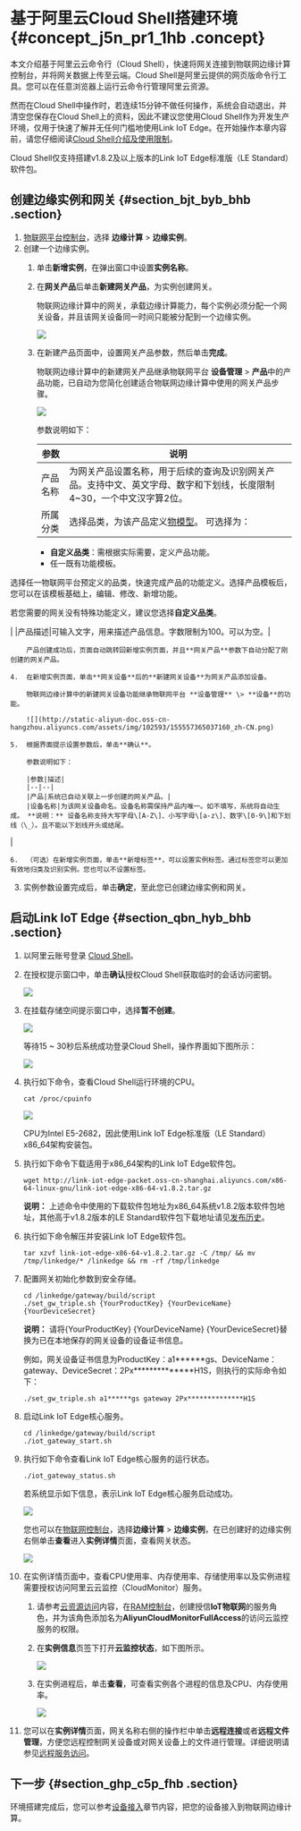 # 基于阿里云Cloud Shell搭建环境 {#concept_j5n_pr1_1hb .concept}

本文介绍基于阿里云云命令行（Cloud Shell），快速将网关连接到物联网边缘计算控制台，并将网关数据上传至云端。Cloud Shell是阿里云提供的网页版命令行工具。您可以在任意浏览器上运行云命令行管理阿里云资源。

然而在Cloud Shell中操作时，若连续15分钟不做任何操作，系统会自动退出，并清空您保存在Cloud Shell上的资料，因此不建议您使用Cloud Shell作为开发生产环境，仅用于快速了解并无任何门槛地使用Link IoT Edge。在开始操作本章内容前，请您仔细阅读[Cloud Shell介绍及使用限制](https://help.aliyun.com/document_detail/90256.html)。

Cloud Shell仅支持搭建v1.8.2及以上版本的Link IoT Edge标准版（LE Standard）软件包。

## 创建边缘实例和网关 {#section_bjt_byb_bhb .section}

1.  [物联网平台控制台](http://iot.console.aliyun.com/)，选择 **边缘计算** \> **边缘实例**。
2.  创建一个边缘实例。
    1.  单击**新增实例**，在弹出窗口中设置**实例名称**。
    2.  在**网关产品**后单击**新建网关产品**，为实例创建网关。

        物联网边缘计算中的网关，承载边缘计算能力，每个实例必须分配一个网关设备，并且该网关设备同一时间只能被分配到一个边缘实例。

        ![](http://static-aliyun-doc.oss-cn-hangzhou.aliyuncs.com/assets/img/102593/155557365037158_zh-CN.png)

    3.  在新建产品页面中，设置网关产品参数，然后单击**完成**。

        物联网边缘计算中的新建网关产品继承物联网平台 **设备管理** \> **产品**中的产品功能，已自动为您简化创建适合物联网边缘计算中使用的网关产品步骤。

        ![](http://static-aliyun-doc.oss-cn-hangzhou.aliyuncs.com/assets/img/102593/155557365037159_zh-CN.png)

        参数说明如下：

        |参数|说明|
        |--|--|
        |产品名称|为网关产品设置名称，用于后续的查询及识别网关产品。支持中文、英文字母、数字和下划线，长度限制4~30，一个中文汉字算2位。|
        |所属分类|选择品类，为该产品定义[物模型](../cn.zh-CN/用户指南/产品与设备/物模型/概述.md#)。 可选择为：

         -   **自定义品类**：需根据实际需要，定义产品功能。
        -   任一既有功能模板。

选择任一物联网平台预定义的品类，快速完成产品的功能定义。选择产品模板后，您可以在该模板基础上，编辑、修改、新增功能。

 若您需要的网关没有特殊功能定义，建议您选择**自定义品类**。

 |
        |产品描述|可输入文字，用来描述产品信息。字数限制为100。可以为空。|

        产品创建成功后，页面自动跳转回新增实例页面，并且**网关产品**参数下自动分配了刚创建的网关产品。

    4.  在新增实例页面，单击**网关设备**后的**新建网关设备**为网关产品添加设备。

        物联网边缘计算中的新建网关设备功能继承物联网平台 **设备管理** \> **设备**的功能。

        ![](http://static-aliyun-doc.oss-cn-hangzhou.aliyuncs.com/assets/img/102593/155557365037160_zh-CN.png)

    5.  根据界面提示设置参数后，单击**确认**。

        参数说明如下：

        |参数|描述|
        |--|--|
        |产品|系统已自动关联上一步创建的网关产品。|
        |设备名称|为该网关设备命名。设备名称需保持产品内唯一。如不填写，系统将自动生成。 **说明：** 设备名称支持大写字母\[A-Z\]、小写字母\[a-z\]、数字\[0-9\]和下划线（\_）。且不能以下划线开头或结尾。

 |

    6.  （可选）在新增实例页面，单击**新增标签**，可以设置实例标签。通过标签您可以更加有效地归类及识别实例。您也可以不设置标签。
3.  实例参数设置完成后，单击**确定**，至此您已创建边缘实例和网关。

## 启动Link IoT Edge {#section_qbn_hyb_bhb .section}

1.  以阿里云账号登录 [Cloud Shell](https://shell.aliyun.com/)。
2.  在授权提示窗口中，单击**确认**授权Cloud Shell获取临时的会话访问密钥。

    ![](http://static-aliyun-doc.oss-cn-hangzhou.aliyuncs.com/assets/img/135995/155557365040466_zh-CN.png)

3.  在挂载存储空间提示窗口中，选择**暂不创建**。

    ![](http://static-aliyun-doc.oss-cn-hangzhou.aliyuncs.com/assets/img/135995/155557365040467_zh-CN.png)

    等待15 ~ 30秒后系统成功登录Cloud Shell，操作界面如下图所示：

    ![](http://static-aliyun-doc.oss-cn-hangzhou.aliyuncs.com/assets/img/135995/155557365040399_zh-CN.png)

4.  执行如下命令，查看Cloud Shell运行环境的CPU。

    ```
    cat /proc/cpuinfo
    ```

    ![](http://static-aliyun-doc.oss-cn-hangzhou.aliyuncs.com/assets/img/135995/155557365140400_zh-CN.png)

    CPU为Intel E5-2682，因此使用Link IoT Edge标准版（LE Standard）x86\_64架构安装包。

5.  执行如下命令下载适用于x86\_64架构的Link IoT Edge软件包。

    ```
    wget http://link-iot-edge-packet.oss-cn-shanghai.aliyuncs.com/x86-64-linux-gnu/link-iot-edge-x86-64-v1.8.2.tar.gz
    ```

    **说明：** 上述命令中使用的下载软件包地址为x86\_64系统v1.8.2版本软件包地址，其他高于v1.8.2版本的LE Standard软件包下载地址请见[发布历史](../cn.zh-CN/产品简介/发布历史.md#)。

6.  执行如下命令解压并安装Link IoT Edge软件包。

    ```
    tar xzvf link-iot-edge-x86-64-v1.8.2.tar.gz -C /tmp/ && mv /tmp/linkedge/* /linkedge && rm -rf /tmp/linkedge
    ```

7.  配置网关初始化参数到安全存储。

    ```
    cd /linkedge/gateway/build/script
    ./set_gw_triple.sh {YourProductKey} {YourDeviceName} {YourDeviceSecret}
    ```

    **说明：** 请将\{YourProductKey\} \{YourDeviceName\} \{YourDeviceSecret\}替换为已在本地保存的网关设备的设备证书信息。

    例如，网关设备证书信息为ProductKey：a1\*\*\*\*\*\*gs、DeviceName：gateway、DeviceSecret：2Px\*\*\*\*\*\*\*\*\*\*\*\*\*\*H1S，则执行的实际命令如下：

    ```
    ./set_gw_triple.sh a1******gs gateway 2Px**************H1S
    ```

8.  启动Link IoT Edge核心服务。

    ```
    cd /linkedge/gateway/build/script
    ./iot_gateway_start.sh
    ```

9.  执行如下命令查看Link IoT Edge核心服务的运行状态。

    ```
    ./iot_gateway_status.sh
    ```

    若系统显示如下信息，表示Link IoT Edge核心服务启动成功。

    ![](http://static-aliyun-doc.oss-cn-hangzhou.aliyuncs.com/assets/img/135995/155557365240402_zh-CN.png)

    您也可以在[物联网控制台](http://iot.console.aliyun.com/)，选择**边缘计算** \> **边缘实例**，在已创建好的边缘实例右侧单击**查看**进入**实例详情**页面，查看网关状态。

    ![](http://static-aliyun-doc.oss-cn-hangzhou.aliyuncs.com/assets/img/103166/155557365237203_zh-CN.png)

10. 在实例详情页面中，查看CPU使用率、内存使用率、存储使用率以及实例进程需要授权访问阿里云云监控（CloudMonitor）服务。
    1.  请参考[云资源访问](../cn.zh-CN/用户指南/云资源访问.md#)内容，在[RAM控制台](https://ram.console.aliyun.com)，创建授信**IoT物联网**的服务角色，并为该角色添加名为**AliyunCloudMonitorFullAccess**的访问云监控服务的权限。
    2.  在**实例信息**页签下打开**云监控状态**，如下图所示。

        ![](http://static-aliyun-doc.oss-cn-hangzhou.aliyuncs.com/assets/img/102593/155557365337199_zh-CN.png)

    3.  在实例进程后，单击**查看**，可查看实例各个进程的信息及CPU、内存使用率。

        ![](http://static-aliyun-doc.oss-cn-hangzhou.aliyuncs.com/assets/img/102593/155557365337200_zh-CN.png)

11. 您可以在**实例详情**页面，网关名称右侧的操作栏中单击**远程连接**或者**远程文件管理**，方便您远程控制网关设备或对网关设备上的文件进行管理。详细说明请参见[远程服务访问](../cn.zh-CN/用户指南/远程运维管理/远程服务访问.md#)。

## 下一步 {#section_ghp_c5p_fhb .section}

环境搭建完成后，您可以参考[设备接入](../cn.zh-CN/用户指南/设备接入/设备接入简介.md#)章节内容，把您的设备接入到物联网边缘计算。

